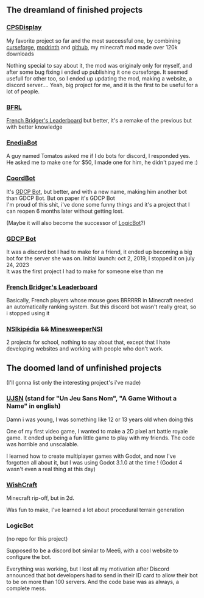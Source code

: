 ## The dreamland of finished projects

### [CPSDisplay](https://github.com/CPSDisplay)

My favorite project so far and the most successful one, by combining [curseforge](https://www.curseforge.com/minecraft/mc-mods/cpsdisplay), [modrinth](https://modrinth.com/mod/cpsdisplay/versions) and [github](https://github.com/CPSDisplay/cpsdisplay), my minecraft mod made over 120k downloads

Nothing special to say about it, the mod was originaly only for myself, and after some bug fixing i ended up publishing it one curseforge. It seemed usefull for other too, so I ended up updating the mod, making a website, a discord server.... Yeah, big project for me, and it is the first to be useful for a lot of people.

### [BFRL](https://github.com/Dams4K/BFRL)

[French Bridger's Leaderboard](#french-bridgers-leaderboard) but better, it's a remake of the previous but with better knowledge

### [EnediaBot](https://github.com/Dams4K/EnediaBot)

A guy named Tomatos asked me if I do bots for discord, I responded yes. He asked me to make one for $50, I made one for him, he didn't payed me :)

### [CoordBot](https://github.com/Dams4K/CoordBot)

It's [GDCP Bot](#gdcp-bot), but better, and with a new name, making him another bot than GDCP Bot. But on paper it's GDCP Bot<br>
I'm proud of this shit, i've done some funny things and it's a project that I can reopen 6 months later without getting lost.

(Maybe it will also become the successor of [LogicBot](#logicbot)?)

### [GDCP Bot](https://github.com/Dams4K/GDCPBotV3)

It was a discord bot I had to make for a friend, it ended up becoming a big bot for the server she was on. Initial launch: oct 2, 2019, I stopped it on july 24, 2023<br>
It was the first project I had to make for someone else than me

### [French Bridger's Leaderboard](https://github.com/Dams4K/FrenchMCPlayHDBridgers)

Basically, French players whose mouse goes BRRRRR in Minecraft needed an automatically ranking system. But this discord bot wasn't really great, so i stopped using it

### [NSIkipédia](https://github.com/Dams4K/NSIkipedia) && [MinesweeperNSI](https://github.com/Dams4K/MinesweeperNSI)

2 projects for school, nothing to say about that, except that I hate developing websites and working with people who don't work.

## The doomed land of unfinished projects
(I'll gonna list only the interesting project's i've made)

### [UJSN](https://github.com/Dams4K/UJSN) (stand for "Un Jeu Sans Nom", "A Game Without a Name" in english)

Damn i was young, I was something like 12 or 13 years old when doing this

One of my first video game, I wanted to make a 2D pixel art battle royale game. It ended up being a fun little game to play with my friends. The code was horrible and unscalable.

I learned how to create multiplayer games with Godot, and now I've forgotten all about it, but I was using Godot 3.1.0 at the time ! (Godot 4 wasn't even a real thing at this day)

### [WishCraft](https://github.com/Dams4K/WishCraft)

Minecraft rip-off, but in 2d.

Was fun to make, I've learned a lot about procedural terrain generation

### LogicBot
(no repo for this project)

Supposed to be a discord bot similar to Mee6, with a cool website to configure the bot.

Everything was working, but I lost all my motivation after Discord announced that bot developers had to send in their ID card to allow their bot to be on more than 100 servers. And the code base was as always, a complete mess.
